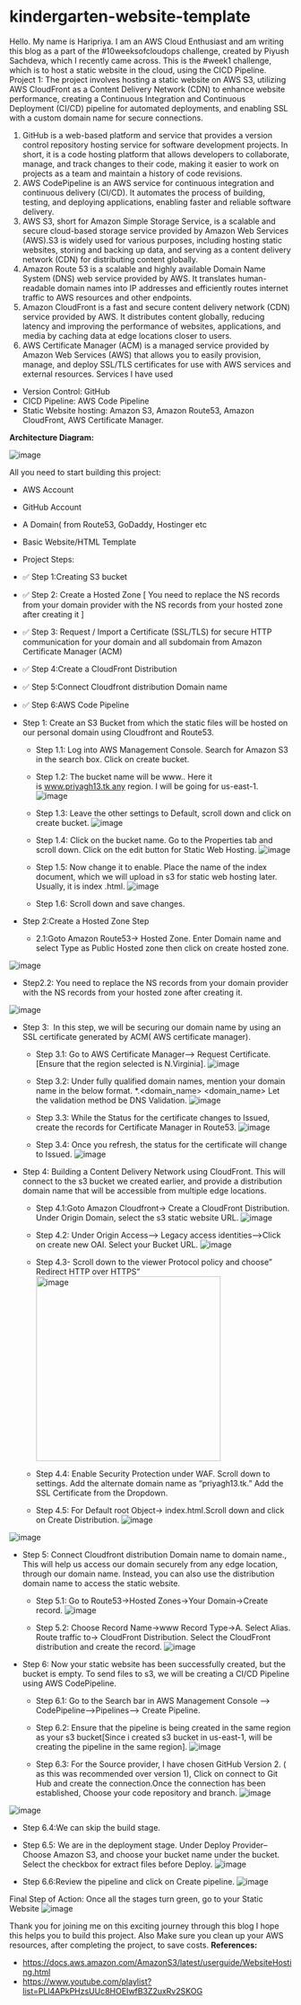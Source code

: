 # kindergarten-website-template
Hello. My name is Haripriya. I am an AWS Cloud Enthusiast and am writing this blog as a part of the #10weeksofcloudops challenge, created by Piyush Sachdeva, which I recently came across. This is the #week1 challenge, which is to host a static website in the cloud, using the CICD Pipeline.
Project 1:
The project involves hosting a static website on AWS S3, utilizing AWS CloudFront as a Content Delivery Network (CDN) to enhance website performance, creating a Continuous Integration and Continuous Deployment (CI/CD) pipeline for automated deployments, and enabling SSL with a custom domain name for secure connections.
1. GitHub is a web-based platform and service that provides a version control repository hosting service for software development projects. In short, it is a code hosting platform that allows developers to collaborate, manage, and track changes to their code, making it easier to work on projects as a team and maintain a history of code revisions.
2. AWS CodePipeline is an AWS service for continuous integration and continuous delivery (CI/CD). It automates the process of building, testing, and deploying applications, enabling faster and reliable software delivery.
3. AWS S3, short for Amazon Simple Storage Service, is a scalable and secure cloud-based storage service provided by Amazon Web Services (AWS).S3 is widely used for various purposes, including hosting static websites, storing and backing up data, and serving as a content delivery network (CDN) for distributing content globally.
4. Amazon Route 53 is a scalable and highly available Domain Name System (DNS) web service provided by AWS. It translates human-readable domain names into IP addresses and efficiently routes internet traffic to AWS resources and other endpoints.
5. Amazon CloudFront is a fast and secure content delivery network (CDN) service provided by AWS. It distributes content globally, reducing latency and improving the performance of websites, applications, and media by caching data at edge locations closer to users.
6. AWS Certificate Manager (ACM) is a managed service provided by Amazon Web Services (AWS) that allows you to easily provision, manage, and deploy SSL/TLS certificates for use with AWS services and external resources.
Services I have used
* Version Control: GitHub
* CICD Pipeline: AWS Code Pipeline
* Static Website hosting: Amazon S3, Amazon Route53, Amazon CloudFront, AWS Certificate Manager.
   
**Architecture Diagram:**

![image](https://github.com/priya241302/kindergarten-website-template/assets/119650186/740a5f8f-dd78-41e1-9553-1d6a82f6745c)

All you need to start building this project:
* AWS Account
* GitHub Account
* A Domain( from Route53, GoDaddy, Hostinger etc
* Basic Website/HTML Template
* Project Steps:
* ✅ Step 1:Creating S3 bucket
* ✅ Step 2: Create a Hosted Zone [ You need to replace the NS records from your domain provider with the NS records from your hosted zone after creating it ]
* ✅ Step 3: Request / Import a Certificate (SSL/TLS) for secure HTTP communication for your domain and all subdomain from Amazon Certificate Manager (ACM)
* ✅ Step 4:Create a CloudFront Distribution
* ✅ Step 5:Connect Cloudfront distribution Domain name
* ✅ Step 6:AWS Code Pipeline
* Step 1: Create an S3 Bucket from which the static files will be hosted on our personal domain using Cloudfront and Route53.
  * Step 1.1: Log into AWS Management Console. Search for Amazon S3 in the search box. Click on create bucket.
  * Step 1.2: The bucket name will be www.<domainname>. Here it is www.priyagh13.tk any region. I will be going for us-east-1.
![image](https://github.com/priya241302/kindergarten-website-template/assets/119650186/b17d808e-b3dd-4338-8b6d-40ba65f3a4c6)

  * Step 1.3: Leave the other settings to Default, scroll down and click on create bucket.
![image](https://github.com/priya241302/kindergarten-website-template/assets/119650186/3185965d-a45c-4b00-9edc-bf56473236a4)

  * Step 1.4: Click on the bucket name. Go to the Properties tab and scroll down. Click on the edit button for Static Web Hosting.
![image](https://github.com/priya241302/kindergarten-website-template/assets/119650186/de8b1f41-8227-4449-95b0-60b4753f5702)
  * Step 1.5: Now change it to enable. Place the name of the index document, which we will upload in s3 for static web hosting later. Usually, it is index .html.
![image](https://github.com/priya241302/kindergarten-website-template/assets/119650186/d14dd891-90d8-46b4-bf24-d866cdf7ef02)

  * Step 1.6: Scroll down and save changes. 
* Step 2:Create a Hosted Zone Step

  * 2.1:Goto Amazon Route53→ Hosted Zone. Enter Domain name and select Type as Public Hosted zone then click on create hosted zone. 

![image](https://github.com/priya241302/kindergarten-website-template/assets/119650186/c15df18e-97eb-4552-9338-8182bc43912e)
  * Step2.2: You need to replace the NS records from your domain provider with the NS records from your hosted zone after creating it.

![image](https://github.com/priya241302/kindergarten-website-template/assets/119650186/95afeec9-95ea-4429-be6e-c27efcbfa52a)
* Step 3:  In this step, we will be securing our domain name by using an SSL certificate generated by ACM( AWS certificate manager).
  * Step 3.1: Go to AWS Certificate Manager—> Request Certificate.[Ensure that the region selected is N.Virginia].
![image](https://github.com/priya241302/kindergarten-website-template/assets/119650186/af409356-7f82-4998-9dd2-a72be5e8bb26)

  * Step 3.2: Under fully qualified domain names, mention your domain name in the below format.
*.<domain_name>
<domain_name>
Let the validation method be DNS Validation.
![image](https://github.com/priya241302/kindergarten-website-template/assets/119650186/8afe03c5-d6d6-4535-8cc9-5b58ac8cc3cd)

  * Step 3.3: While the Status for the certificate changes to Issued, create the records for Certificate Manager in Route53.
![image](https://github.com/priya241302/kindergarten-website-template/assets/119650186/92b5b092-7d9d-4d17-b6d5-f6cb9d389a42)
  * Step 3.4: Once you refresh, the status for the certificate will change to Issued.
![image](https://github.com/priya241302/kindergarten-website-template/assets/119650186/4b64cb96-c32d-47f4-8dab-8f7e5a0f1ebc)

* Step 4: Building a Content Delivery Network using CloudFront. This will connect to the s3 bucket we created earlier, and provide a distribution domain name that will be accessible from multiple edge locations.
  * Step 4.1:Goto Amazon Cloudfront→ Create a CloudFront Distribution. Under Origin Domain, select the s3 static website URL.
![image](https://github.com/priya241302/kindergarten-website-template/assets/119650186/f9a63a35-6c5e-4fa5-8d4a-3c606eb5e69d)

  * Step 4.2: Under Origin Access—> Legacy access identities—>Click on create new OAI.
Select your Bucket URL.
![image](https://github.com/priya241302/kindergarten-website-template/assets/119650186/10bc3666-62c9-44ee-94e2-7bfea23fbcd3)

  * Step 4.3- Scroll down to the viewer Protocol policy and choose” Redirect HTTP over HTTPS”
  <img width="329" alt="image" 
 src="https://github.com/priya241302/kindergarten-website- template/assets/119650186/cf0133ea-7a0c-4a2e-b27e-9ae3b7fd5b35">
 

  * Step 4.4: Enable Security Protection under WAF. Scroll down to settings. Add the alternate domain name as “priyagh13.tk.”
Add the SSL Certificate from the Dropdown.
  * Step 4.5: For Default root Object→ index.html.Scroll down and click on Create Distribution.
![image](https://github.com/priya241302/kindergarten-website-template/assets/119650186/206a18cd-ac03-4a17-b668-ea0bf19f441a)

![image](https://github.com/priya241302/kindergarten-website-template/assets/119650186/064541ba-6422-486a-bb42-7718943fc115)

* Step 5: Connect Cloudfront distribution Domain name to domain name., This will help us access our domain securely from any edge location, through our domain name.
Instead, you can also use the distribution domain name to access the static website.
  * Step 5.1: Go to Route53→Hosted Zones→Your Domain→Create record.
![image](https://github.com/priya241302/kindergarten-website-template/assets/119650186/16c98749-7561-427b-8b00-f1ce85dc7c49)

  * Step 5.2: Choose Record Name→www Record Type→A. Select Alias. Route traffic to→ CloudFront Distribution. Select the CloudFront distribution and create the record.
![image](https://github.com/priya241302/kindergarten-website-template/assets/119650186/e802dca0-1698-4c1e-ae59-1dbd307b5480)

* Step 6: Now your static website has been successfully created, but the bucket is empty. To send files to s3, we will be creating a CI/CD Pipeline using AWS CodePipeline.
  * Step 6.1: Go to the Search bar in AWS Management Console --> CodePipeline-->Pipelines--> Create Pipeline.
  * Step 6.2: Ensure that the pipeline is being created in the same region as your s3 bucket[Since i created s3 bucket in us-east-1, will be creating the pipeline in the same region].
![image](https://github.com/priya241302/kindergarten-website-template/assets/119650186/20f38be5-b5fa-426a-b785-85ac7335fcac)

  * Step 6.3: For the Source provider, I have chosen GitHub Version 2. ( as this was recommended over version 1), Click on connect to Git Hub and create the connection.Once the connection has been established, Choose your code repository and branch.
![image](https://github.com/priya241302/kindergarten-website-template/assets/119650186/6b4cb13c-36ea-4b7a-8b04-ddff4da45f1a)

 ![image](https://github.com/priya241302/kindergarten-website-template/assets/119650186/9fdf1432-a0bf-4e5d-8919-a9ff629efc58)




  * Step 6.4:We can skip the build stage.
  * Step 6.5: We are in the deployment stage. Under Deploy Provider–Choose Amazon S3, and choose your bucket name under the bucket. Select the checkbox for extract files before Deploy.
![image](https://github.com/priya241302/kindergarten-website-template/assets/119650186/5c5c0092-b60a-4367-9d38-ec83cd397f48)


  * Step 6.6:Review the pipeline and click on Create pipeline.
![image](https://github.com/priya241302/kindergarten-website-template/assets/119650186/9b38074a-264e-4f7b-af4f-60497c5052e4)


Final Step of Action: Once all the stages turn green, go to your Static Website
![image](https://github.com/priya241302/kindergarten-website-template/assets/119650186/868615f4-1f18-46be-9ee6-0fed412535f1)

Thank you for joining me on this exciting journey through this blog I hope this helps you to build this project.
Also Make sure you clean up your AWS resources, after completing the project, to save costs.
**References:**
* https://docs.aws.amazon.com/AmazonS3/latest/userguide/WebsiteHosting.html
* https://www.youtube.com/playlist?list=PLl4APkPHzsUUc8HOEIwfB3Z2uxRv2SKOG




